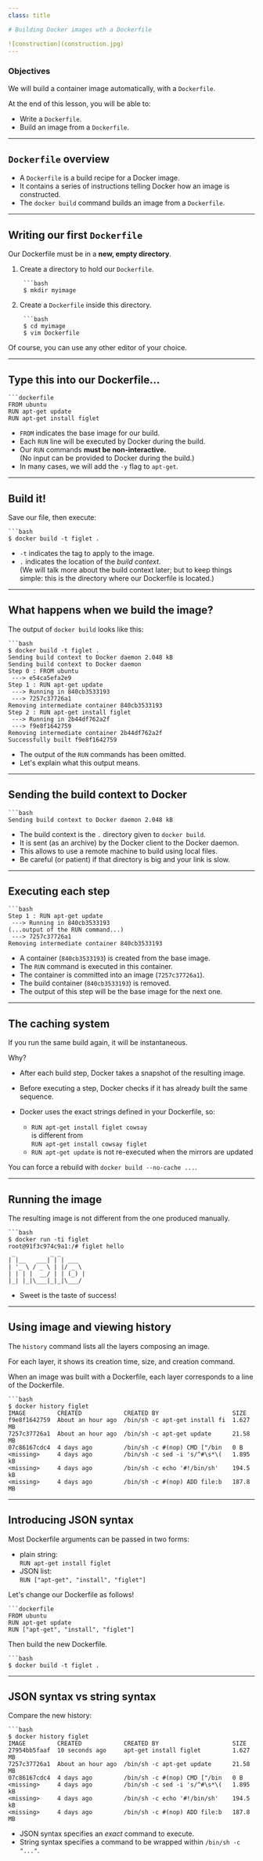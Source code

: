 ```yaml
---
class: title

# Building Docker images wth a Dockerfile

![construction](construction.jpg)
---
```



### Objectives

We will build a container image automatically, with a `Dockerfile`.

At the end of this lesson, you will be able to:

* Write a `Dockerfile`.
* Build an image from a `Dockerfile`.
---
## `Dockerfile` overview

* A `Dockerfile` is a build recipe for a Docker image.
* It contains a series of instructions telling Docker how an image is constructed.
* The `docker build` command builds an image from a `Dockerfile`.

---
## Writing our first `Dockerfile`

Our Dockerfile must be in a **new, empty directory**.

1. Create a directory to hold our `Dockerfile`.

        ```bash
        $ mkdir myimage

2. Create a `Dockerfile` inside this directory.

        ```bash
        $ cd myimage
        $ vim Dockerfile

Of course, you can use any other editor of your choice.

---
## Type this into our Dockerfile...

    ```dockerfile
    FROM ubuntu
    RUN apt-get update
    RUN apt-get install figlet

* `FROM` indicates the base image for our build.
* Each `RUN` line will be executed by Docker during the build.
* Our `RUN` commands **must be non-interactive.**
  <br/>(No input can be provided to Docker during the build.)
* In many cases, we will add the `-y` flag to `apt-get`.

---
## Build it!

Save our file, then execute:

    ```bash
    $ docker build -t figlet .

* `-t` indicates the tag to apply to the image.
* `.` indicates the location of the *build context*.
  <br/>(We will talk more about the build context later;
  but to keep things simple: this is the directory where
  our Dockerfile is located.)

---
## What happens when we build the image?

The output of `docker build` looks like this:

    ```bash
    $ docker build -t figlet .
    Sending build context to Docker daemon 2.048 kB
    Sending build context to Docker daemon 
    Step 0 : FROM ubuntu
     ---> e54ca5efa2e9
    Step 1 : RUN apt-get update
     ---> Running in 840cb3533193
     ---> 7257c37726a1
    Removing intermediate container 840cb3533193
    Step 2 : RUN apt-get install figlet
     ---> Running in 2b44df762a2f
     ---> f9e8f1642759
    Removing intermediate container 2b44df762a2f
    Successfully built f9e8f1642759

* The output of the `RUN` commands has been omitted.
* Let's explain what this output means.

---
## Sending the build context to Docker

    ```bash
    Sending build context to Docker daemon 2.048 kB

* The build context is the `.` directory given to `docker build`.
* It is sent (as an archive) by the Docker client to the Docker daemon.
* This allows to use a remote machine to build using local files.
* Be careful (or patient) if that directory is big and your link is slow.

---
## Executing each step

    ```bash
    Step 1 : RUN apt-get update
     ---> Running in 840cb3533193
    (...output of the RUN command...)
     ---> 7257c37726a1
    Removing intermediate container 840cb3533193

* A container (`840cb3533193`) is created from the base image.
* The `RUN` command is executed in this container.
* The container is committed into an image (`7257c37726a1`).
* The build container (`840cb3533193`) is removed.
* The output of this step will be the base image for the next one.

---
## The caching system

If you run the same build again, it will be instantaneous.

Why?

* After each build step, Docker takes a snapshot of the resulting image.
* Before executing a step, Docker checks if it has already built the
  same sequence.
* Docker uses the exact strings defined in your Dockerfile, so:

  * `RUN apt-get install figlet cowsay ` 
    <br/> is different from
    <br/> `RUN apt-get install cowsay figlet`
  * `RUN apt-get update` is not re-executed when the mirrors are updated

You can force a rebuild with `docker build --no-cache ...`.

---
## Running the image

The resulting image is not different from the one produced manually.

    ```bash
    $ docker run -ti figlet
    root@91f3c974c9a1:/# figlet hello
     _          _ _       
    | |__   ___| | | ___  
    | '_ \ / _ \ | |/ _ \ 
    | | | |  __/ | | (_) |
    |_| |_|\___|_|_|\___/ 


* Sweet is the taste of success!

---
## Using image and viewing history

The `history` command lists all the layers composing an image.

For each layer, it shows its creation time, size, and creation command.

When an image was built with a Dockerfile, each layer corresponds to
a line of the Dockerfile.

    ```bash
    $ docker history figlet
    IMAGE         CREATED            CREATED BY                     SIZE
    f9e8f1642759  About an hour ago  /bin/sh -c apt-get install fi  1.627 MB
    7257c37726a1  About an hour ago  /bin/sh -c apt-get update      21.58 MB
    07c86167cdc4  4 days ago         /bin/sh -c #(nop) CMD ["/bin   0 B
    <missing>     4 days ago         /bin/sh -c sed -i 's/^#\s*\(   1.895 kB
    <missing>     4 days ago         /bin/sh -c echo '#!/bin/sh'    194.5 kB
    <missing>     4 days ago         /bin/sh -c #(nop) ADD file:b   187.8 MB


---
## Introducing JSON syntax

Most Dockerfile arguments can be passed in two forms:

* plain string:
  <br/>`RUN apt-get install figlet`
* JSON list:
  <br/>`RUN ["apt-get", "install", "figlet"]`

Let's change our Dockerfile as follows!

    ```dockerfile
    FROM ubuntu
    RUN apt-get update
    RUN ["apt-get", "install", "figlet"]

Then build the new Dockerfile.

    ```bash
    $ docker build -t figlet .

---
## JSON syntax vs string syntax

Compare the new history:

    ```bash
    $ docker history figlet
    IMAGE         CREATED            CREATED BY                     SIZE
    27954bb5faaf  10 seconds ago     apt-get install figlet         1.627 MB
    7257c37726a1  About an hour ago  /bin/sh -c apt-get update      21.58 MB
    07c86167cdc4  4 days ago         /bin/sh -c #(nop) CMD ["/bin   0 B
    <missing>     4 days ago         /bin/sh -c sed -i 's/^#\s*\(   1.895 kB
    <missing>     4 days ago         /bin/sh -c echo '#!/bin/sh'    194.5 kB
    <missing>     4 days ago         /bin/sh -c #(nop) ADD file:b   187.8 MB

* JSON syntax specifies an *exact* command to execute.
* String syntax specifies a command to be wrapped within `/bin/sh -c "..."`.

